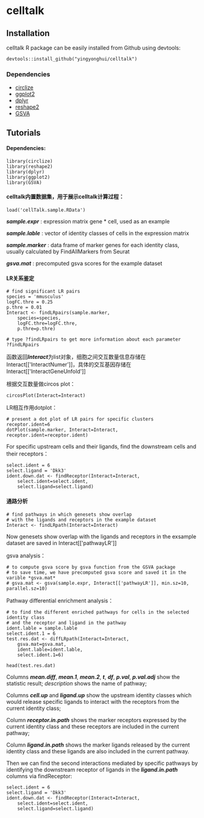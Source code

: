 # celltalk
## Installation
celltalk R package can be easily installed from Github using devtools:
```
devtools::install_github("yingyonghui/celltalk")
```
### Dependencies 
- [circlize](https://cran.r-project.org/web/packages/circlize/index.html)
- [ggplot2](https://cran.r-project.org/web/packages/ggplot2/index.html)
- [dplyr](https://cran.r-project.org/web/packages/dplyr/index.html)
- [reshape2](https://cran.r-project.org/web/packages/reshape2/index.html)
- [GSVA](https://www.bioconductor.org/packages/release/bioc/html/GSVA.html)

## Tutorials
#### Dependencies:

```
library(circlize)
library(reshape2)
library(dplyr)
library(ggplot2)
library(GSVA)
```
#### celltalk内置数据集，用于展示celltalk计算过程：

```
load('cellTalk.sample.RData')
```
***sample.expr*** : expression matrix gene * cell, used as an example

***sample.lable*** : vector  of identity classes of cells in the expression matrix

***sample.marker*** : data frame of marker genes for each identity class, usually calculated by FindAllMarkers from Seurat

***gsva.mat*** : precomputed gsva scores for the example dataset

#### LR关系鉴定
```
# find significant LR pairs
species = 'mmusculus'
logFC.thre = 0.25
p.thre = 0.01
Interact <- findLRpairs(sample.marker, 
    species=species, 
    logFC.thre=logFC.thre, 
    p.thre=p.thre)

# type ?findLRpairs to get more information about each parameter
?findLRpairs
```
函数返回***Interact***为list对象，细胞之间交互数量信息存储在Interact[['InteractNumer']]，具体的交互基因存储在Interact[['InteractGeneUnfold']]

根据交互数量做circos plot：
```
circosPlot(Interact=Interact)
```
LR相互作用dotplot：
```
# present a dot plot of LR pairs for specific clusters
receptor.ident=6
dotPlot(sample.marker, Interact=Interact, receptor.ident=receptor.ident)
```

For specific upstream cells and their ligands, find the downstream cells and their receptors：
```
select.ident = 6
select.ligand = 'Dkk3'
ident.down.dat <- findReceptor(Interact=Interact, 
    select.ident=select.ident, 
    select.ligand=select.ligand)
```
#### 通路分析
```
# find pathways in which genesets show overlap 
# with the ligands and receptors in the example dataset
Interact <- findLRpath(Interact=Interact)
```
Now genesets show overlap with the ligands and receptors in the exsample dataset are saved in Interact[['pathwayLR']]

gsva analysis：
```
# to compute gsva score by gsva function from the GSVA package
# to save time, we have precomputed gsva score and saved it in the varible *gsva.mat*
# gsva.mat <- gsva(sample.expr, Interact[['pathwayLR']], min.sz=10, parallel.sz=10)
```

Pathway differential enrichment analysis：
```
# to find the different enriched pathways for cells in the selected identity class 
# and the receptor and ligand in the pathway
ident.lable = sample.lable
select.ident.1 = 6
test.res.dat <- diffLRpath(Interact=Interact, 
    gsva.mat=gsva.mat, 
    ident.lable=ident.lable, 
    select.ident.1=6)

head(test.res.dat)
```
Columns ***mean.diff***, ***mean.1***, ***mean.2***, ***t***, ***df***, ***p.val***, ***p.val.adj*** show the statistic result; *description* shows the name of pathway; 

Columns ***cell.up*** and ***ligand.up*** show the upstream identity classes which would release specific ligands to interact with the receptors from the current identity class; 

Column ***receptor.in.path*** shows the marker receptors expressed by the current identity class and these receptors are included in the current pathway;

Column ***ligand.in.path*** shows the marker ligands released by the current identity class and these ligands are also included in the current pathway.

Then we can find the second interactions mediated by specific pathways by identifying the downstream receptor of ligands in the ***ligand.in.path*** columns via findReceptor:
```
select.ident = 6
select.ligand = 'Dkk3'
ident.down.dat <- findReceptor(Interact=Interact, 
    select.ident=select.ident, 
    select.ligand=select.ligand)
```